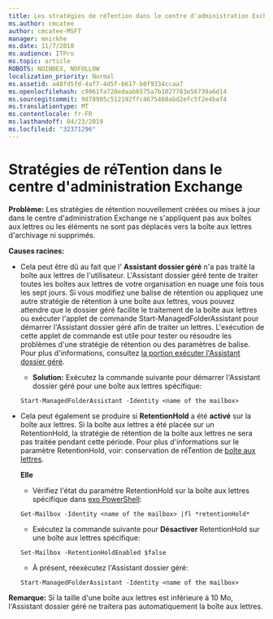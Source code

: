 ```yaml
---
title: Les stratégies de réTention dans le centre d'administration Exchange ne fonctionnent pas
ms.author: cmcatee
author: cmcatee-MSFT
manager: mnirkhe
ms.date: 11/7/2018
ms.audience: ITPro
ms.topic: article
ROBOTS: NOINDEX, NOFOLLOW
localization_priority: Normal
ms.assetid: a48fd5fd-4af7-4d5f-b617-b0f9334ccaa7
ms.openlocfilehash: c9061fa728edaab6575a7b1027783e56739a6d14
ms.sourcegitcommit: 9d78905c512192ffc4675468abd2efc5f2e4baf4
ms.translationtype: MT
ms.contentlocale: fr-FR
ms.lasthandoff: 04/23/2019
ms.locfileid: "32371296"
---
```

# <a name="retention-policies-in-exchange-admin-center"></a>Stratégies de réTention dans le centre d'administration Exchange

 **Problème:** Les stratégies de rétention nouvellement créées ou mises à jour dans le centre d'administration Exchange ne s'appliquent pas aux boîtes aux lettres ou les éléments ne sont pas déplacés vers la boîte aux lettres d'archivage ni supprimés. 
  
 **Causes racines:**
  
- Cela peut être dû au fait que l' **Assistant dossier géré** n'a pas traité la boîte aux lettres de l'utilisateur. L'Assistant dossier géré tente de traiter toutes les boîtes aux lettres de votre organisation en nuage une fois tous les sept jours. Si vous modifiez une balise de rétention ou appliquez une autre stratégie de rétention à une boîte aux lettres, vous pouvez attendre que le dossier géré facilite le traitement de la boîte aux lettres ou exécuter l'applet de commande Start-ManagedFolderAssistant pour démarrer l'Assistant dossier géré afin de traiter un lettres. L'exécution de cette applet de commande est utile pour tester ou résoudre les problèmes d'une stratégie de rétention ou des paramètres de balise. Pour plus d'informations, consultez [la portion exécuter l'Assistant dossier géré](https://msdn.microsoft.com/library/gg271153%28v=exchsrvcs.149%29.aspx#managedfolderassist).
    
  - **Solution:** Exécutez la commande suivante pour démarrer l'Assistant dossier géré pour une boîte aux lettres spécifique: 
    
  ```
  Start-ManagedFolderAssistant -Identity <name of the mailbox>
  ```

- Cela peut également se produire si **RetentionHold** a été **activé** sur la boîte aux lettres. Si la boîte aux lettres a été placée sur un RetentionHold, la stratégie de rétention de la boîte aux lettres ne sera pas traitée pendant cette période. Pour plus d'informations sur le paramètre RetentionHold, voir: conservation de réTention de [boîte aux lettres](https://docs.microsoft.com/exchange/security-and-compliance/messaging-records-management/mailbox-retention-hold).
    
    **Elle**
    
  - Vérifiez l'état du paramètre RetentionHold sur la boîte aux lettres spécifique dans [exo PowerShell](https://docs.microsoft.com/powershell/exchange/exchange-online/connect-to-exchange-online-powershell/connect-to-exchange-online-powershell?view=exchange-ps):
    
  ```
  Get-Mailbox -Identity <name of the mailbox> |fl *retentionHold*
  ```

  - Exécutez la commande suivante pour **Désactiver** RetentionHold sur une boîte aux lettres spécifique: 
    
  ```
  Set-Mailbox -RetentionHoldEnabled $false
  ```

  - À présent, réexécutez l'Assistant dossier géré:
    
  ```
  Start-ManagedFolderAssistant -Identity <name of the mailbox>
  ```

 **Remarque:** Si la taille d'une boîte aux lettres est inférieure à 10 Mo, l'Assistant dossier géré ne traitera pas automatiquement la boîte aux lettres. 
  

